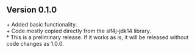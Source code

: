 Version 0.1.0
-------------

\+ Added basic functionality.  
\+ Code mostly copied directly from the slf4j-jdk14 library.  
\* This is a preliminary release. If it works as is, it will be released without code changes as 1.0.0.  
